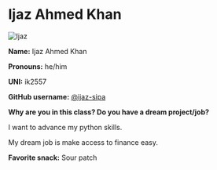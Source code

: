 # Ijaz Ahmed Khan

![Ijaz](../img/people/Ijaz.png)

**Name:** Ijaz Ahmed Khan

**Pronouns:** he/him

**UNI:** ik2557

**GitHub username:** [@ijaz-sipa](https://github.com/ijaz-sipa)

**Why are you in this class? Do you have a dream project/job?**

I want to advance my python skills.

My dream job is make access to finance easy.

**Favorite snack:** Sour patch
